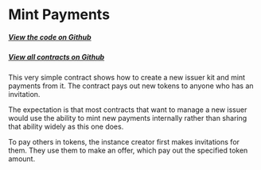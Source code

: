 # Mint Payments

<Zoe-Version/>

##### [View the code on Github](https://github.com/Agoric/agoric-sdk/blob/master/packages/zoe/src/contracts/mintPayments.js)
##### [View all contracts on Github](https://github.com/Agoric/agoric-sdk/tree/master/packages/zoe/src/contracts)

This very simple contract shows how to create a new issuer kit and
mint payments from it. The contract pays out new tokens to anyone who
has an invitation.

The expectation is that most contracts that want to manage a new issuer
would use the ability to mint new payments internally rather than sharing
that ability widely as this one does.

To pay others in tokens, the instance creator first makes
invitations for them. They use them to make an offer, which pay out
the specified token amount.
